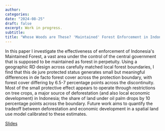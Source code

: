 ```yaml
---
author:
categories:
date: "2024-08-25"
draft: false
excerpt: Work in progress.
subtitle: 
title: "Whose Woods are These? 'Maintained' Forest Enforcement in Indonesia"
---
```


In this paper I investigate the effectiveness of enforcement of Indonesia's Maintained Forest, a vast area under the control of the central government that is supposed to be maintained as forest in perpetuity. Using a geographic RD design across carefully matched local forest boundaries, I find that this de jure protected status generates small but meaningful differences in de facto forest cover across the protection boundary, with forest cover differing by 6.5-7 percentage points across the discontinuity. Most of the small protective effect appears to operate through restrictions on tree crops, a major source of deforestation (and also local economic development) in Indonesia; the share of land under oil palm drops by 10 percentage points across the boundary. Future work aims to quantify the tradeoff between deforestation and economic development in a spatial land use model calibrated to these estimates.

<a class="link f6 f5-l dib pv1 ph2 " href="/research/indonesia_forest/indonesia_forest_rd_slides.pdf" title="Slides">Slides</a>

